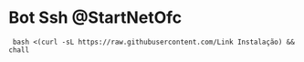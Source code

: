 # Bot Ssh @StartNetOfc

~~~~
 bash <(curl -sL https://raw.githubusercontent.com/Link Instalação) && chall
~~~~

